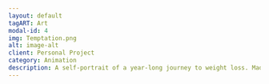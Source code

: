 ```yaml
---
layout: default
tagART: Art
modal-id: 4
img: Temptation.png
alt: image-alt
client: Personal Project
category: Animation
description: A self-portrait of a year-long journey to weight loss. Made with Adobe After Effects. <p><a href=>https://drive.google.com/file/d/1UuDHLcobo32A6N9p-kfDfodOQe_b6G-q/view?usp=sharing>Video Link</a></p>
---
```

